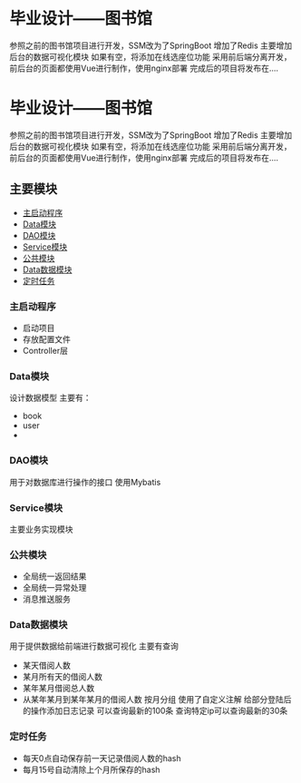 # 毕业设计——图书馆

参照之前的图书馆项目进行开发，SSM改为了SpringBoot
增加了Redis 
主要增加后台的数据可视化模块
如果有空，将添加在线选座位功能
采用前后端分离开发，前后台的页面都使用Vue进行制作，使用nginx部署
完成后的项目将发布在....

   # 毕业设计——图书馆
   
   参照之前的图书馆项目进行开发，SSM改为了SpringBoot
   增加了Redis 
   主要增加后台的数据可视化模块
   如果有空，将添加在线选座位功能
   采用前后端分离开发，前后台的页面都使用Vue进行制作，使用nginx部署
   完成后的项目将发布在....
   
   ## 主要模块
   
   - [主启动程序](#主启动程序)
   - [Data模块](#Data模块)
   - [DAO模块](#DAO模块)
   - [Service模块](#Service模块) 
   - [公共模块](#公共模块)
   - [Data数据模块](#Data数据模块)
   - [定时任务](#定时任务)
   
   ### 主启动程序
   
   - 启动项目 
   - 存放配置文件
   - Controller层
   
   ### Data模块
   
   设计数据模型 主要有：
   
   - book
   - user
   - 
   
   ### DAO模块
   
   用于对数据库进行操作的接口
   使用Mybatis
   
   ### Service模块
   
   主要业务实现模块
   
   ### 公共模块
   
   - 全局统一返回结果
   - 全局统一异常处理
   - 消息推送服务

### Data数据模块
用于提供数据给前端进行数据可视化
主要有查询
- 某天借阅人数
- 某月所有天的借阅人数
- 某年某月借阅总人数
- 从某年某月到某年某月的借阅人数 按月分组 
使用了自定义注解 给部分登陆后的操作添加日志记录
可以查询最新的100条
查询特定ip可以查询最新的30条

### 定时任务
- 每天0点自动保存前一天记录借阅人数的hash
- 每月15号自动清除上个月所保存的hash